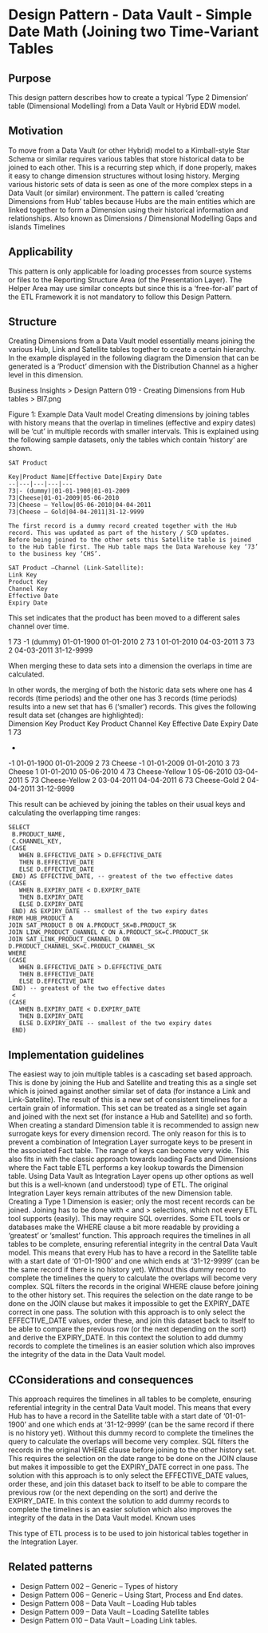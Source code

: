 # Design Pattern - Data Vault - Simple Date Math (Joining two Time-Variant Tables

## Purpose
This design pattern describes how to create a typical ‘Type 2 Dimension’ table (Dimensional Modelling) from a Data Vault or Hybrid EDW model.

## Motivation
To move from a Data Vault (or other Hybrid) model to a Kimball-style Star Schema or similar requires various tables that store historical data to be joined to each other. This is a recurring step which, if done properly, makes it easy to change dimension structures without losing history. Merging various historic sets of data is seen as one of the more complex steps in a Data Vault (or similar) environment. The pattern is called ‘creating Dimensions from Hub’ tables because Hubs are the main entities which are linked together to form a Dimension using their historical information and relationships.
Also known as
Dimensions / Dimensional Modelling
Gaps and islands
Timelines

## Applicability
This pattern is only applicable for loading processes from source systems or files to the Reporting Structure Area (of the Presentation Layer). The Helper Area may use similar concepts but since this is a ‘free-for-all’ part of the ETL Framework it is not mandatory to follow this Design Pattern.

## Structure
Creating Dimensions from a Data Vault model essentially means joining the various Hub, Link and Satellite tables together to create a certain hierarchy. In the example displayed in the following diagram the Dimension that can be generated is a ‘Product’ dimension with the Distribution Channel as a higher level in this dimension.

 Business Insights > Design Pattern 019 - Creating Dimensions from Hub tables > BI7.png

Figure 1: Example Data Vault model
Creating dimensions by joining tables with history means that the overlap in timelines (effective and expiry dates) will be ‘cut’ in multiple records with smaller intervals. This is explained using the following sample datasets, only the tables which contain ‘history’ are shown.

```
SAT Product

Key|Product Name|Effective Date|Expiry Date	
--|---|---|---|---
73|- (dummy)|01-01-1900|01-01-2009
73|Cheese|01-01-2009|05-06-2010	
73|Cheese – Yellow|05-06-2010|04-04-2011
73|Cheese – Gold|04-04-2011|31-12-9999

The first record is a dummy record created together with the Hub record. This was updated as part of the history / SCD updates.
Before being joined to the other sets this Satellite table is joined to the Hub table first. The Hub table maps the Data Warehouse key ‘73’ to the business key ‘CHS’.

SAT Product –Channel (Link-Satellite):
Link Key
Product Key
Channel Key
Effective Date
Expiry Date
```

This set indicates that the product has been moved to a different sales channel over time.

1
73
-1 (dummy)
01-01-1900
01-01-2010
2
73
1
01-01-2010
04-03-2011
3
73
2
04-03-2011
31-12-9999

When merging these to data sets into a dimension the overlaps in time are calculated.

In other words, the merging of both the historic data sets where one has 4 records (time periods) and the other one has 3 records (time periods) results into a new set that has 6 (‘smaller’) records. This gives the following result data set (changes are highlighted):\
Dimension Key
Product Key
Product
Channel Key
Effective Date
Expiry Date
1
73

-
-1
01-01-1900
01-01-2009
2
73
Cheese
-1
01-01-2009
01-01-2010
3
73
Cheese
1
01-01-2010
05-06-2010
4
73
Cheese-Yellow
1
05-06-2010
03-04-2011
5
73
Cheese-Yellow
2
03-04-2011
04-04-2011
6
73
Cheese-Gold
2
04-04-2011
31-12-9999

This result can be achieved by joining the tables on their usual keys and calculating the overlapping time ranges:

```
SELECT 
 B.PRODUCT_NAME,
 C.CHANNEL_KEY,
(CASE
   WHEN B.EFFECTIVE_DATE > D.EFFECTIVE_DATE
   THEN B.EFFECTIVE_DATE
   ELSE D.EFFECTIVE_DATE
 END) AS EFFECTIVE_DATE, -- greatest of the two effective dates
(CASE
   WHEN B.EXPIRY_DATE < D.EXPIRY_DATE
   THEN B.EXPIRY_DATE
   ELSE D.EXPIRY_DATE
 END) AS EXPIRY_DATE -- smallest of the two expiry dates
FROM HUB_PRODUCT A
JOIN SAT_PRODUCT B ON A.PRODUCT_SK=B.PRODUCT_SK
JOIN LINK_PRODUCT_CHANNEL C ON A.PRODUCT_SK=C.PRODUCT_SK
JOIN SAT_LINK_PRODUCT_CHANNEL D ON D.PRODUCT_CHANNEL_SK=C.PRODUCT_CHANNEL_SK
WHERE
(CASE
   WHEN B.EFFECTIVE_DATE > D.EFFECTIVE_DATE
   THEN B.EFFECTIVE_DATE
   ELSE D.EFFECTIVE_DATE
 END) -- greatest of the two effective dates
 <
(CASE
   WHEN B.EXPIRY_DATE < D.EXPIRY_DATE
   THEN B.EXPIRY_DATE
   ELSE D.EXPIRY_DATE -- smallest of the two expiry dates
 END)
```

## Implementation guidelines
The easiest way to join multiple tables is a cascading set based approach. This is done by joining the Hub and Satellite and treating this as a single set which is joined against another similar set of data (for instance a Link and Link-Satellite). The result of this is a new set of consistent timelines for a certain grain of information. This set can be treated as a single set again and joined with the next set (for instance a Hub and Satellite) and so forth.
When creating a standard Dimension table it is recommended to assign new surrogate keys for every dimension record. The only reason for this is to prevent a combination of Integration Layer surrogate keys to be present in the associated Fact table. The range of keys can become very wide. This also fits in with the classic approach towards loading Facts and Dimensions where the Fact table ETL performs a key lookup towards the Dimension table. Using Data Vault as Integration Layer opens up other options as well but this is a well-known (and understood) type of ETL.
The original Integration Layer keys remain attributes of the new Dimension table.
Creating a Type 1 Dimension is easier; only the most recent records can be joined.
Joining has to be done with < and > selections, which not every ETL tool supports (easily). This may require SQL overrides.
Some ETL tools or databases make the WHERE clause a bit more readable by providing a ‘greatest’ or ‘smallest’ function.
This approach requires the timelines in all tables to be complete, ensuring referential integrity in the central Data Vault model. This means that every Hub has to have a record in the Satellite table with a start date of ‘01-01-1900’ and one which ends at ‘31-12-9999’ (can be the same record if there is no history yet). Without this dummy record to complete the timelines the query to calculate the overlaps will become very complex. SQL filters the records in the original WHERE clause before joining to the other history set. This requires the selection on the date range to be done on the JOIN clause but makes it impossible to get the EXPIRY_DATE correct in one pass. The solution with this approach is to only select the EFFECTIVE_DATE values, order these, and join this dataset back to itself to be able to compare the previous row (or the next depending on the sort) and derive the EXPIRY_DATE. In this context the solution to add dummy records to complete the timelines is an easier solution which also improves the integrity of the data in the Data Vault model.

## CConsiderations and consequences
This approach requires the timelines in all tables to be complete, ensuring referential integrity in the central Data Vault model. This means that every Hub has to have a record in the Satellite table with a start date of ‘01-01-1900’ and one which ends at ‘31-12-9999’ (can be the same record if there is no history yet). Without this dummy record to complete the timelines the query to calculate the overlaps will become very complex. SQL filters the records in the original WHERE clause before joining to the other history set. This requires the selection on the date range to be done on the JOIN clause but makes it impossible to get the EXPIRY_DATE correct in one pass. The solution with this approach is to only select the EFFECTIVE_DATE values, order these, and join this dataset back to itself to be able to compare the previous row (or the next depending on the sort) and derive the EXPIRY_DATE. In this context the solution to add dummy records to complete the timelines is an easier solution which also improves the integrity of the data in the Data Vault model.
Known uses

This type of ETL process is to be used to join historical tables together in the Integration Layer.

## Related patterns
* Design Pattern 002 – Generic – Types of history
* Design Pattern 006 – Generic – Using Start, Process and End dates.
* Design Pattern 008 – Data Vault – Loading Hub tables
* Design Pattern 009 – Data Vault – Loading Satellite tables
* Design Pattern 010 – Data Vault – Loading Link tables.
